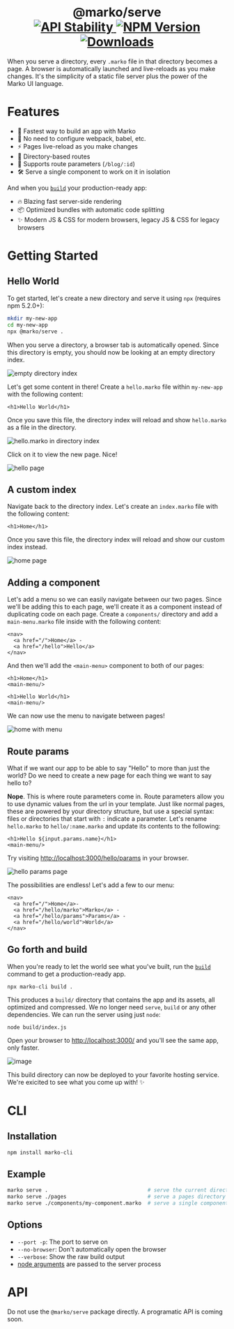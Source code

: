 <h1 align="center">
  <!-- Logo -->
  <br/>
  @marko/serve
	<br/>

  <!-- Stability -->
  <a href="https://nodejs.org/api/documentation.html#documentation_stability_index">
    <img src="https://img.shields.io/badge/stability-stable-green.svg" alt="API Stability"/>
  </a>
  <!-- NPM Version -->
  <a href="https://npmjs.org/package/@marko/serve">
    <img src="https://img.shields.io/npm/v/@marko/serve.svg" alt="NPM Version"/>
  </a>
  <!-- Downloads -->
  <a href="https://npmjs.org/package/@marko/serve">
    <img src="https://img.shields.io/npm/dm/@marko/serve.svg" alt="Downloads"/>
  </a>
</h1>

When you serve a directory, every `.marko` file in that directory becomes a page. A browser is automatically launched and live-reloads as you make changes. It's the simplicity of a static file server plus the power of the Marko UI language.

# Features

- 🚀 Fastest way to build an app with Marko
- 💖 No need to configure webpack, babel, etc.
- ⚡️ Pages live-reload as you make changes
- 📁 Directory-based routes
- 💯 Supports route parameters (`/blog/:id`)
- 🛠 Serve a single component to work on it in isolation

And when you [`build`](../build/README.md) your production-ready app:

- 🔥 Blazing fast server-side rendering
- 📦 Optimized bundles with automatic code splitting
- ✨ Modern JS & CSS for modern browsers, legacy JS & CSS for legacy browsers

<!--
- 🔮 Option to [pre-render]() to static HTML (great for GitHub Pages, Netlify, etc.)
-->

# Getting Started

## Hello World

To get started, let's create a new directory and serve it using `npx` (requires npm 5.2.0+):

```bash
mkdir my-new-app
cd my-new-app
npx @marko/serve .
```

When you serve a directory, a browser tab is automatically opened. Since this directory is empty, you should now be looking at an empty directory index.

<!-- chrome screenshots are taken in a guest window with a page dimension of 900x296 -->

![empty directory index](https://user-images.githubusercontent.com/1958812/60997492-c49b7180-a30b-11e9-866f-b984c94c2a25.png)

Let's get some content in there! Create a `hello.marko` file within `my-new-app` with the following content:

```marko
<h1>Hello World</h1>
```

Once you save this file, the directory index will reload and show `hello.marko` as a file in the directory.

![hello.marko in directory index](https://user-images.githubusercontent.com/1958812/60997582-fc0a1e00-a30b-11e9-8d21-78c57ea8fcbe.png)

Click on it to view the new page. Nice!

![hello page](https://user-images.githubusercontent.com/1958812/60997682-3a9fd880-a30c-11e9-8a9b-7ba5353fb76a.png)

## A custom index

Navigate back to the directory index. Let's create an `index.marko` file with the following content:

```marko
<h1>Home</h1>
```

Once you save this file, the directory index will reload and show our custom index instead.

![home page](https://user-images.githubusercontent.com/1958812/60998579-10e7b100-a30e-11e9-853a-af2cd3773d9a.png)

## Adding a component

Let's add a menu so we can easily navigate between our two pages. Since we'll be adding this to each page, we'll create it as a component instead of duplicating code on each page. Create a `components/` directory and add a `main-menu.marko` file inside with the following content:

```marko
<nav>
  <a href="/">Home</a> -
  <a href="/hello">Hello</a>
</nav>
```

And then we'll add the `<main-menu>` component to both of our pages:

```marko
<h1>Home</h1>
<main-menu/>
```

```marko
<h1>Hello World</h1>
<main-menu/>
```

We can now use the menu to navigate between pages!

![home with menu](https://user-images.githubusercontent.com/1958812/60999112-332dfe80-a30f-11e9-9ef6-4f5254a7e19a.png)

## Route params

What if we want our app to be able to say "Hello" to more than just the world? Do we need to create a new page for each thing we want to say hello to?

**Nope**. This is where route parameters come in. Route parameters allow you to use dynamic values from the url in your template. Just like normal pages, these are powered by your directory structure, but use a special syntax: files or directories that start with `:` indicate a parameter. Let's rename `hello.marko` to `hello/:name.marko` and update its contents to the following:

```marko
<h1>Hello ${input.params.name}</h1>
<main-menu/>
```

Try visiting [http://localhost:3000/hello/params](http://localhost:3000/hello/params) in your browser.

![hello params page](https://user-images.githubusercontent.com/1958812/61000022-62de0600-a311-11e9-98e8-c20dee1ad434.png)

The possibilities are endless! Let's add a few to our menu:

```marko
<nav>
  <a href="/">Home</a>-
  <a href="/hello/marko">Marko</a> -
  <a href="/hello/params">Params</a> -
  <a href="/hello/world">World</a>
</nav>
```

## Go forth and build

When you're ready to let the world see what you've built, run the [`build`](../build/README.md) command to get a production-ready app.

```
npx marko-cli build .
```

This produces a `build/` directory that contains the app and its assets, all optimized and compressed. We no longer need `serve`, `build` or any other dependencies. We can run the server using just `node`:

```
node build/index.js
```

Open your browser to [http://localhost:3000/](http://localhost:3000/) and you'll see the same app, only faster.

![image](https://user-images.githubusercontent.com/1958812/61000788-0da2f400-a313-11e9-892e-b95f5a0d2e0e.png)

This build directory can now be deployed to your favorite hosting service. We're exicited to see what you come up with! ✨

# CLI

## Installation

```bash
npm install marko-cli
```

## Example

```bash
marko serve .                                # serve the current directory
marko serve ./pages                          # serve a pages directory
marko serve ./components/my-component.marko  # serve a single component
```

## Options

- `--port -p`: The port to serve on
- `--no-browser`: Don't automatically open the browser
- `--verbose`: Show the raw build output
- [node arguments](https://nodejs.org/api/cli.html) are passed to the server process

# API

Do not use the `@marko/serve` package directly. A programatic API is coming soon.
